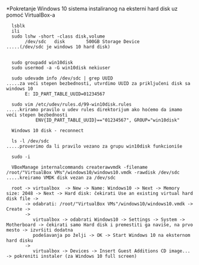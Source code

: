 *Pokretanje Windows 10 sistema instaliranog na eksterni hard disk uz pomoć VirtualBox-a

      lsblk
      ili
      sudo lshw -short -class disk,volume 
           /dev/sdc   disk        500GB Storage Device                      .....(/dev/sdc je windows 10 hard disk)


      sudo groupadd win10disk
      sudo usermod -a -G win10disk nekiuser

      sudo udevadm info /dev/sdc | grep UUID                                .....za veći stepen bezbednosti, utvrdimo UUID za priključeni disk sa windows 10        
           E: ID_PART_TABLE_UUID=01234567

      sudo vim /etc/udev/rules.d/99-win10disk.rules                         .....kriramo pravilo u udev rules direktorijum ako hoćemo da imamo veći stepen bezbednosti
               ENV{ID_PART_TABLE_UUID}=="01234567", GROUP="win10disk"

      Windows 10 disk - reconnect

      ls -l /dev/sdc                                                        .....proverimo da li pravilo vezano za grupu win10disk funkcioniše 

      sudo -i

      VBoxManage internalcommands createrawvmdk -filename /root/"VirtualBox VMs"/windows10/windows10.vmdk -rawdisk /dev/sdc   .....kreiramo VMDK disk vezan za /dev/sdc
                                                              
      root -> virtualbox  -> New -> Name: Windows10 -> Next -> Memory size: 2048 -> Next -> Hard disk: čekirati Use an existing virtual hard disk file -> 
           -> odabrati: /root/"VirtualBox VMs"/windows10/windows10.vmdk -> Create ->
           -> 
              virtualbox -> odabrati Windows10 -> Settings -> System -> Motherboard -> čekirati samo Hard disk i premestiti ga naviše, na prvo mesto -> izvršiti dodatna 
              podešavanja po želji -> OK -> Start Windows 10 na eksternom hard disku
           ->
              virtualbox -> Devices -> Insert Guest Additions CD image... -> pokreniti instaler (za Windows 10 full screen)
                                                                                                                               
                                